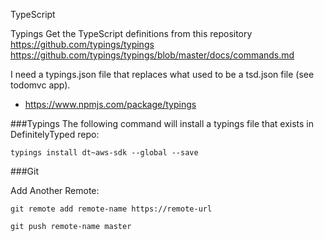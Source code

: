 
TypeScript

Typings
Get the TypeScript definitions from this repository
https://github.com/typings/typings
https://github.com/typings/typings/blob/master/docs/commands.md


I need a typings.json file that replaces what used to be a tsd.json file (see todomvc app).
* https://www.npmjs.com/package/typings


###Typings
The following command will install a typings file that exists in DefinitelyTyped repo:

    typings install dt~aws-sdk --global --save



###Git

Add Another Remote:

    git remote add remote-name https://remote-url

    git push remote-name master